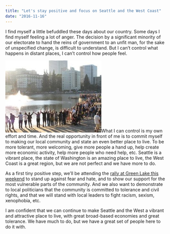 ```yaml
---
title: "Let's stay positive and focus on Seattle and the West Coast"
date: "2016-11-16"
---
```


I find myself a little befuddled these days about our country. Some days I find myself feeling a lot of anger. The decision by a significant minority of our electorate to hand the reins of government to an unfit man, for the sake of unspecified change, is difficult to understand. But I can’t control what happens in distant places, I can’t control how people feel.

[![15032247_10103910583670978_4320759830836294903_n](images/15032247_10103910583670978_4320759830836294903_n-300x225.jpg)](http://theludwigs.com/2016/11/lets-stay-positive-and-focus-on-seattle-and-the-west-coast/15032247_10103910583670978_4320759830836294903_n/)What I can control is my own effort and time. And the real opportunity in front of me is to commit myself to making our local community and state an even better place to live. To be more tolerant, more welcoming, give more people a hand up, help create more economic activity, help more people who need help, etc. Seattle is a vibrant place, the state of Washington is an amazing place to live, the West Coast is a great region, but we are not perfect and we have more to do.

As a first tiny positive step, we’ll be attending the [rally at Green Lake this weekend](http://www.thestranger.com/events/24690938/peaceful-trump-response-join-hands-around-green-lake) to stand up against fear and hate, and to show our support for the most vulnerable parts of the community. And we also want to demonstrate to local politicians that the community is committed to tolerance and civil rights, and that we will stand with local leaders to fight racism, sexism, xenophobia, etc.

I am confident that we can continue to make Seattle and the West a vibrant and attractive place to live, with great broad-based economies and great tolerance. We have much to do, but we have a great set of people here to do it with.
